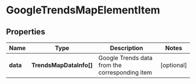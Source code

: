 # GoogleTrendsMapElementItem

## Properties

| Name | Type | Description | Notes |
|------------ | ------------- | ------------- | -------------|
**data** | **TrendsMapDataInfo[]** | Google Trends data from the corresponding item |[optional]|